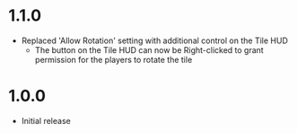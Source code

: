 # 1.1.0

- Replaced 'Allow Rotation' setting with additional control on the Tile HUD
  - The button on the Tile HUD can now be Right-clicked to grant permission for the players to rotate the tile

# 1.0.0

- Initial release
